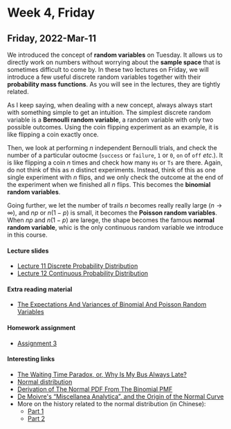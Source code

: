 # Week 4, Friday


## Friday, 2022-Mar-11
We introduced the concept of __random variables__ on Tuesday. It allows us to directly work on numbers without worrying about the __sample space__ that is sometimes difficult to come by. In these two lectures on Friday, we will introduce a few useful discrete random variables together with their __probability mass functions__. As you will see in the lectures, they are tightly related.

As I keep saying, when dealing with a new concept, always always start with something simple to get an intuition. The simplest discrete random variable is a __Bernoulli random variable__, a random variable with only two possible outcomes. Using the coin flipping experiment as an example, it is like flipping a coin exactly once.

Then, we look at performing $n$ independent Bernoulli trials, and check the number of a particular outocme (`success` or `failure`, `1` or `0`, `on` of `off` $etc.$). It is like flipping a coin $n$ times and check how many `Hs` or `Ts` are there. Again, do not think of this as $n$ distinct experiments. Instead, think of this as one single experiment with $n$ flips, and we only check the outcome at the end of the experiment when we finished all $n$ flips. This becomes the __binomial random variables__.

Going further, we let the number of trails $n$ becomes really really large ($n \rightarrow \infty$), and $np$ or $n(1-p)$ is small, it becomes the __Poisson random variables__. When $np$ and $n(1-p)$ are larege, the shape becomes the famous __normal random variable__, whic is the only continuous random variable we introduce in this course.

#### Lecture slides
- [Lecture 11 Discrete Probability Distribution](/lecture_slides/Lecture_11_Discrete_Probability_Distribution_handout.pdf)
- [Lecture 12 Continuous Probability Distribution](/lecture_slides/Lecture_12_Continuous_Probability_Distribution_handout.pdf)

#### Extra reading material
- [The Expectations And Variances of Binomial And Poisson Random Variables](/lecture_slides/Lecture_11_Expectations_variances_of_binom_and_pois_rv.pdf)

#### Homework assignment
- [Assignment 3](/assignments/Assignment_3.pdf)

#### Interesting links
- [The Waiting Time Paradox, or, Why Is My Bus Always Late?](http://jakevdp.github.io/blog/2018/09/13/waiting-time-paradox/)
- [Normal distribution](https://en.wikipedia.org/wiki/Normal_distribution)
- [Derivation of The Normal PDF From The Binomial PMF](http://www.m-hikari.com/imf/imf-2017/9-12-2017/7118.html)
- [De Moivre's “Miscellanea Analytica”, and the Origin of the Normal Curve](https://www.nature.com/articles/132713a0)
- More on the history related to the normal distribution (in Chinese):
  - [Part 1](https://cosx.org/2013/01/story-of-normal-distribution-1)
  - [Part 2](https://cosx.org/2013/01/story-of-normal-distribution-2)

